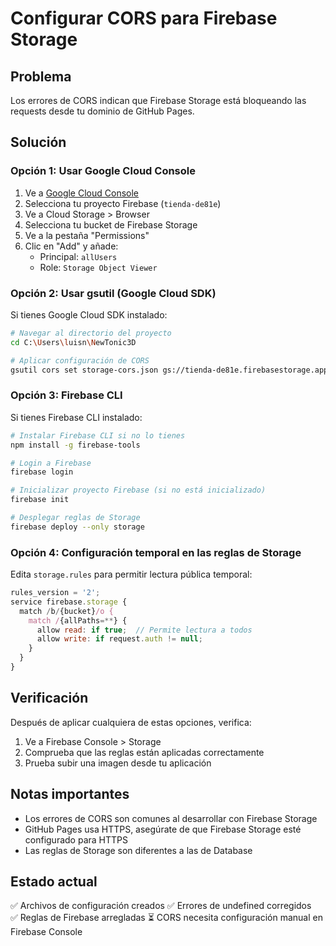 # Configurar CORS para Firebase Storage

## Problema
Los errores de CORS indican que Firebase Storage está bloqueando las requests desde tu dominio de GitHub Pages.

## Solución

### Opción 1: Usar Google Cloud Console

1. Ve a [Google Cloud Console](https://console.cloud.google.com/)
2. Selecciona tu proyecto Firebase (`tienda-de81e`)
3. Ve a Cloud Storage > Browser
4. Selecciona tu bucket de Firebase Storage
5. Ve a la pestaña "Permissions"
6. Clic en "Add" y añade:
   - Principal: `allUsers`
   - Role: `Storage Object Viewer`

### Opción 2: Usar gsutil (Google Cloud SDK)

Si tienes Google Cloud SDK instalado:

```bash
# Navegar al directorio del proyecto
cd C:\Users\luisn\NewTonic3D

# Aplicar configuración de CORS
gsutil cors set storage-cors.json gs://tienda-de81e.firebasestorage.app
```

### Opción 3: Firebase CLI

Si tienes Firebase CLI instalado:

```bash
# Instalar Firebase CLI si no lo tienes
npm install -g firebase-tools

# Login a Firebase
firebase login

# Inicializar proyecto Firebase (si no está inicializado)
firebase init

# Desplegar reglas de Storage
firebase deploy --only storage
```

### Opción 4: Configuración temporal en las reglas de Storage

Edita `storage.rules` para permitir lectura pública temporal:

```javascript
rules_version = '2';
service firebase.storage {
  match /b/{bucket}/o {
    match /{allPaths=**} {
      allow read: if true;  // Permite lectura a todos
      allow write: if request.auth != null;
    }
  }
}
```

## Verificación

Después de aplicar cualquiera de estas opciones, verifica:

1. Ve a Firebase Console > Storage
2. Comprueba que las reglas están aplicadas correctamente
3. Prueba subir una imagen desde tu aplicación

## Notas importantes

- Los errores de CORS son comunes al desarrollar con Firebase Storage
- GitHub Pages usa HTTPS, asegúrate de que Firebase Storage esté configurado para HTTPS
- Las reglas de Storage son diferentes a las de Database

## Estado actual

✅ Archivos de configuración creados
✅ Errores de undefined corregidos  
✅ Reglas de Firebase arregladas
⏳ CORS necesita configuración manual en Firebase Console

